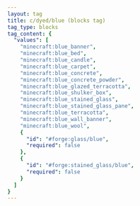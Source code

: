 ```yaml
---
layout: tag
title: c/dyed/blue (blocks tag)
tag_type: blocks
tag_content: {
  "values": [
    "minecraft:blue_banner",
    "minecraft:blue_bed",
    "minecraft:blue_candle",
    "minecraft:blue_carpet",
    "minecraft:blue_concrete",
    "minecraft:blue_concrete_powder",
    "minecraft:blue_glazed_terracotta",
    "minecraft:blue_shulker_box",
    "minecraft:blue_stained_glass",
    "minecraft:blue_stained_glass_pane",
    "minecraft:blue_terracotta",
    "minecraft:blue_wall_banner",
    "minecraft:blue_wool",
    {
      "id": "#forge:glass/blue",
      "required": false
    },
    {
      "id": "#forge:stained_glass/blue",
      "required": false
    }
  ]
}
---
```

